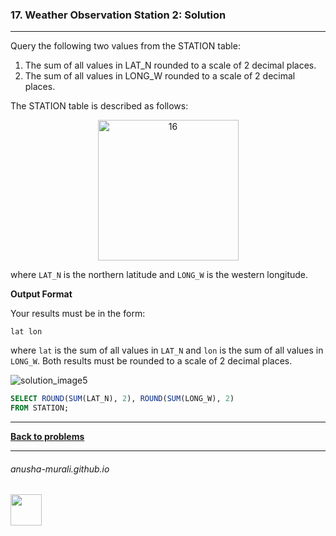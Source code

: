 ### 17. Weather Observation Station 2: Solution

---
Query the following two values from the STATION table:
1. The sum of all values in LAT_N rounded to a scale of 2 decimal places.
2. The sum of all values in LONG_W rounded to a scale of 2 decimal places.


The STATION table is described as follows:

<p align="center">
<img width="225" alt="16" src="https://github.com/user-attachments/assets/32081b67-bab3-4d54-9780-cbf8cc7abee7" />
</p>

where `LAT_N` is the northern latitude and `LONG_W` is the western longitude.

**Output Format**

Your results must be in the form:

`lat lon`

where `lat` is the sum of all values in `LAT_N` and `lon` is the sum of all values in `LONG_W`. Both results must be rounded to a scale of 2 decimal places.

![solution_image5](https://github.com/user-attachments/assets/82f796e0-28cb-4ef0-bcdc-1a701ce7db53)

```sql
SELECT ROUND(SUM(LAT_N), 2), ROUND(SUM(LONG_W), 2)
FROM STATION;
```

---

**[Back to problems](./problems.md)**

* * *
###### anusha-murali.github.io

<img src="https://github.com/anusha-murali/anusha-murali.github.io/assets/111596338/639243aa-2857-4595-a65a-7852762bb002" width="50" height="50"/>
